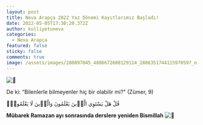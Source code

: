 ```yaml
---
layout: post
title: Neva Arapça 2022 Yaz Dönemi Kayıtlarımız Başladı!
date: 2022-05-05T17:30:20.372Z
author: kulliyetuneva
categories:
  - Neva Arapça
featured: false
sticky: false
comments: true
image: /assets/images/280097045_4886672608129114_2886351744115970597_n.jpg
---
```

<!--StartFragment-->

![📖](https://static.xx.fbcdn.net/images/emoji.php/v9/t9e/1/16/1f4d6.png)

De ki: “Bilenlerle bilmeyenler hiç bir olabilir mi?" (Zümer, 9)

قُلْ هَلْ يَسْتَوِي الَّذ۪ينَ يَعْلَمُونَ وَالَّذ۪ينَ لَا يَعْلَمُونَۜ 

**Mübarek Ramazan ayı sonrasında derslere yeniden Bismillah** ![🌿](https://static.xx.fbcdn.net/images/emoji.php/v9/t1e/1/16/1f33f.png)

<!--EndFragment-->